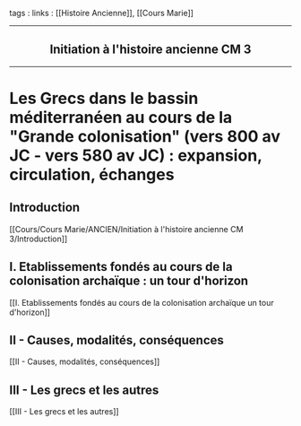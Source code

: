 tags : 
links : [[Histoire Ancienne]], [[Cours Marie]]

****

<h2 style="text-align: center;"> Initiation à l'histoire ancienne CM 3 </h2>

****


# Les Grecs dans le bassin méditerranéen au cours de la "Grande colonisation" (vers 800 av JC - vers 580 av JC) : expansion, circulation, échanges

## Introduction

[[Cours/Cours Marie/ANCIEN/Initiation à l'histoire ancienne CM 3/Introduction]]

## I. Etablissements fondés au cours de la colonisation archaïque : un tour d'horizon

[[I. Etablissements fondés au cours de la colonisation archaïque  un tour d'horizon]] 

## II - Causes, modalités, conséquences 

[[II - Causes, modalités, conséquences]] 

## III - Les grecs et les autres  

 [[III - Les grecs et les autres]] 

